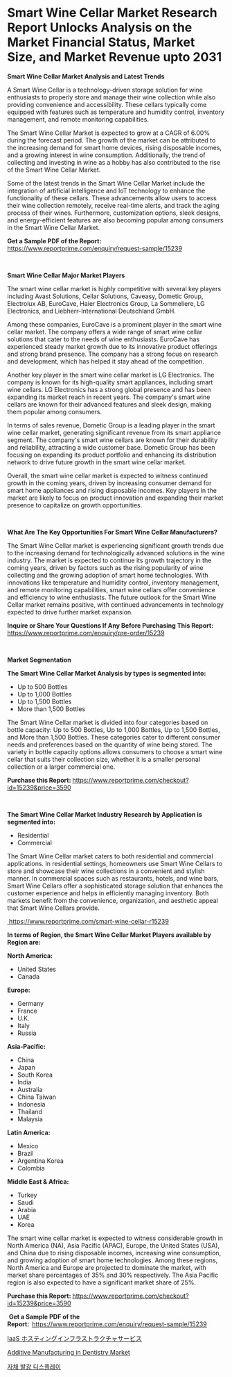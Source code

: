 <p><h1>Smart Wine Cellar Market Research Report Unlocks Analysis on the Market Financial Status, Market Size, and Market Revenue upto 2031</h1></p><p><strong>Smart Wine Cellar Market Analysis and Latest Trends</strong></p>
<p><p>A Smart Wine Cellar is a technology-driven storage solution for wine enthusiasts to properly store and manage their wine collection while also providing convenience and accessibility. These cellars typically come equipped with features such as temperature and humidity control, inventory management, and remote monitoring capabilities.</p><p>The Smart Wine Cellar Market is expected to grow at a CAGR of 6.00% during the forecast period. The growth of the market can be attributed to the increasing demand for smart home devices, rising disposable incomes, and a growing interest in wine consumption. Additionally, the trend of collecting and investing in wine as a hobby has also contributed to the rise of the Smart Wine Cellar Market.</p><p>Some of the latest trends in the Smart Wine Cellar Market include the integration of artificial intelligence and IoT technology to enhance the functionality of these cellars. These advancements allow users to access their wine collection remotely, receive real-time alerts, and track the aging process of their wines. Furthermore, customization options, sleek designs, and energy-efficient features are also becoming popular among consumers in the Smart Wine Cellar Market.</p></p>
<p><strong>Get a Sample PDF of the Report:&nbsp;</strong> <a href="https://www.reportprime.com/enquiry/request-sample/15239">https://www.reportprime.com/enquiry/request-sample/15239</a></p>
<p>&nbsp;</p>
<p><strong>Smart Wine Cellar Major Market Players</strong></p>
<p><p>The smart wine cellar market is highly competitive with several key players including Avast Solutions, Cellar Solutions, Caveasy, Dometic Group, Electrolux AB, EuroCave, Haier Electronics Group, La Sommeliere, LG Electronics, and Liebherr-International Deutschland GmbH.</p><p>Among these companies, EuroCave is a prominent player in the smart wine cellar market. The company offers a wide range of smart wine cellar solutions that cater to the needs of wine enthusiasts. EuroCave has experienced steady market growth due to its innovative product offerings and strong brand presence. The company has a strong focus on research and development, which has helped it stay ahead of the competition.</p><p>Another key player in the smart wine cellar market is LG Electronics. The company is known for its high-quality smart appliances, including smart wine cellars. LG Electronics has a strong global presence and has been expanding its market reach in recent years. The company's smart wine cellars are known for their advanced features and sleek design, making them popular among consumers.</p><p>In terms of sales revenue, Dometic Group is a leading player in the smart wine cellar market, generating significant revenue from its smart appliance segment. The company's smart wine cellars are known for their durability and reliability, attracting a wide customer base. Dometic Group has been focusing on expanding its product portfolio and enhancing its distribution network to drive future growth in the smart wine cellar market.</p><p>Overall, the smart wine cellar market is expected to witness continued growth in the coming years, driven by increasing consumer demand for smart home appliances and rising disposable incomes. Key players in the market are likely to focus on product innovation and expanding their market presence to capitalize on growth opportunities.</p></p>
<p>&nbsp;</p>
<p><strong>What Are The Key Opportunities For Smart Wine Cellar Manufacturers?</strong></p>
<p><p>The Smart Wine Cellar market is experiencing significant growth trends due to the increasing demand for technologically advanced solutions in the wine industry. The market is expected to continue its growth trajectory in the coming years, driven by factors such as the rising popularity of wine collecting and the growing adoption of smart home technologies. With innovations like temperature and humidity control, inventory management, and remote monitoring capabilities, smart wine cellars offer convenience and efficiency to wine enthusiasts. The future outlook for the Smart Wine Cellar market remains positive, with continued advancements in technology expected to drive further market expansion.</p></p>
<p><strong>Inquire or Share Your Questions If Any Before Purchasing This Report:</strong> <a href="https://www.reportprime.com/enquiry/pre-order/15239">https://www.reportprime.com/enquiry/pre-order/15239</a></p>
<p>&nbsp;</p>
<p><strong>Market Segmentation</strong></p>
<p><strong>The Smart Wine Cellar Market Analysis by types is segmented into:</strong></p>
<p><ul><li>Up to 500 Bottles</li><li>Up to 1,000 Bottles</li><li>Up to 1,500 Bottles</li><li>More than 1,500 Bottles</li></ul></p>
<p><p>The Smart Wine Cellar market is divided into four categories based on bottle capacity: Up to 500 Bottles, Up to 1,000 Bottles, Up to 1,500 Bottles, and More than 1,500 Bottles. These categories cater to different consumer needs and preferences based on the quantity of wine being stored. The variety in bottle capacity options allows consumers to choose a smart wine cellar that suits their collection size, whether it is a smaller personal collection or a larger commercial one.</p></p>
<p><strong>Purchase this Report:&nbsp;</strong><a href="https://www.reportprime.com/checkout?id=15239&price=3590">https://www.reportprime.com/checkout?id=15239&price=3590</a></p>
<p>&nbsp;</p>
<p><strong>The Smart Wine Cellar Market Industry Research by Application is segmented into:</strong></p>
<p><ul><li>Residential</li><li>Commercial</li></ul></p>
<p><p>The Smart Wine Cellar market caters to both residential and commercial applications. In residential settings, homeowners use Smart Wine Cellars to store and showcase their wine collections in a convenient and stylish manner. In commercial spaces such as restaurants, hotels, and wine bars, Smart Wine Cellars offer a sophisticated storage solution that enhances the customer experience and helps in efficiently managing inventory. Both markets benefit from the convenience, organization, and aesthetic appeal that Smart Wine Cellars provide.</p></p>
<p><a href="https://www.reportprime.com/smart-wine-cellar-r15239">&nbsp;https://www.reportprime.com/smart-wine-cellar-r15239</a></p>
<p><strong>In terms of Region, the Smart Wine Cellar Market Players available by Region are:</strong></p>
<p>
    <p> <strong> North America: </strong>
        <ul>
            <li>United States</li>
            <li>Canada</li>
        </ul>
        </p> 
    <p> <strong> Europe: </strong>
        <ul>
            <li>Germany</li>
            <li>France</li>
            <li>U.K.</li>
            <li>Italy</li>
            <li>Russia</li>
        </ul>
        </p> 
    <p> <strong> Asia-Pacific: </strong>
        <ul>
            <li>China</li>
            <li>Japan</li>
            <li>South Korea</li>
            <li>India</li>
            <li>Australia</li>
            <li>China Taiwan</li>
            <li>Indonesia</li>
            <li>Thailand</li>
            <li>Malaysia</li>
        </ul>
        </p> 
    <p> <strong> Latin America: </strong>
        <ul>
            <li>Mexico</li>
            <li>Brazil</li>
            <li>Argentina Korea</li>
            <li>Colombia</li>
        </ul>
        </p> 
    <p> <strong> Middle East & Africa: </strong>
        <ul>
            <li>Turkey</li>
            <li>Saudi</li>
            <li>Arabia</li>
            <li>UAE</li>
            <li>Korea</li>
        </ul>
    </p>
    </p>
<p><p>The smart wine cellar market is expected to witness considerable growth in North America (NA), Asia Pacific (APAC), Europe, the United States (USA), and China due to rising disposable incomes, increasing wine consumption, and growing adoption of smart home technologies. Among these regions, North America and Europe are projected to dominate the market, with market share percentages of 35% and 30% respectively. The Asia Pacific region is also expected to have a significant market share of 25%.</p></p>
<p><strong>Purchase this Report: </strong><a href="https://www.reportprime.com/checkout?id=15239&price=3590">https://www.reportprime.com/checkout?id=15239&price=3590</a></p>
<p>&nbsp;<strong>Get a Sample PDF of the Report:&nbsp;&nbsp;</strong><a href="https://www.reportprime.com/enquiry/request-sample/15239">https://www.reportprime.com/enquiry/request-sample/15239</a></p>
<p><strong></strong></p>
<p><p><a href="https://medium.com/@sashabeier2023/iaas%E3%83%9B%E3%82%B9%E3%83%86%E3%82%A3%E3%83%B3%E3%82%B0%E3%82%A4%E3%83%B3%E3%83%95%E3%83%A9%E3%82%B5%E3%83%BC%E3%83%93%E3%82%B9%E5%B8%82%E5%A0%B4%E8%A6%8F%E6%A8%A1-%E3%82%B7%E3%82%A7%E3%82%A2-%E3%83%88%E3%83%AC%E3%83%B3%E3%83%89%E5%88%86%E6%9E%90%E3%83%AC%E3%83%9D%E3%83%BC%E3%83%88-%E8%A3%BD%E5%93%81%E5%88%A5-%E3%82%AA%E3%83%B3%E3%83%97%E3%83%AC%E3%83%9F%E3%82%B9-%E3%82%AF%E3%83%A9%E3%82%A6%E3%83%89%E3%83%99%E3%83%BC%E3%82%B9-%E3%81%8A%E3%82%88%E3%81%B3%E3%82%BB%E3%82%B0%E3%83%A1%E3%83%B3%E3%83%88%E4%BA%88%E6%B8%AC-2024%E5%B9%B4-2031%E5%B9%B4-8a092b6a58f7">IaaS ホスティングインフラストラクチャサービス</a></p><p><a href="https://github.com/markusgodoy/Market-Research-Report-List-5/blob/main/additive-manufacturing-in-dentistry-market.md">Additive Manufacturing in Dentistry Market</a></p><p><a href="https://github.com/laholand/Market-Research-Report-List-6/blob/main/2916330108048.md">자체 발광 디스플레이</a></p></p>